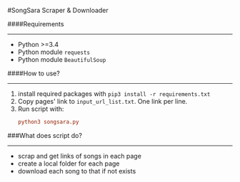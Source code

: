 #SongSara Scraper & Downloader


####Requirements
___
* Python >=3.4
* Python module `requests`
* Python module `BeautifulSoup`

####How to use?
___
1. install required packages with `pip3 install -r requirements.txt` 
2. Copy pages' link to `input_url_list.txt`. One link per line.
3. Run script with: 
   ```ini
   python3 songsara.py
   ``` 
   
###What does script do?
___
* scrap and get links of songs in each page
* create a local folder for each page
* download each song to that if not exists